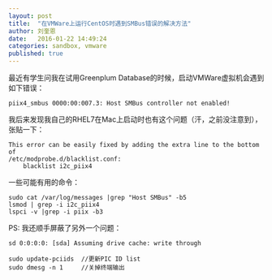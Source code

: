 ```yaml
---
layout: post
title:  "在VMWare上运行CentOS时遇到SMBus错误的解决方法"
author: 刘奎恩
date:   2016-01-22 14:49:24
categories: sandbox, vmware
published: true
---
```


最近有学生问我在试用Greenplum Database的时候，启动VMWare虚拟机会遇到如下错误：

```
piix4_smbus 0000:00:007.3: Host SMBus controller not enabled! 
```

我后来发现我自己的RHEL7在Mac上启动时也有这个问题（汗，之前没注意到），张贴一下：

```
This error can be easily fixed by adding the extra line to the bottom of
/etc/modprobe.d/blacklist.conf:
    blacklist i2c_piix4
```

一些可能有用的命令：

```
sudo cat /var/log/messages |grep "Host SMBus" -b5
lsmod | grep -i i2c_piix4
lspci -v |grep -i piix -b3
```

PS: 我还顺手屏蔽了另外一个问题：

```
sd 0:0:0:0: [sda] Assuming drive cache: write through

sudo update-pciids  //更新PIC ID list
sudo dmesg -n 1     //关掉终端输出
```
